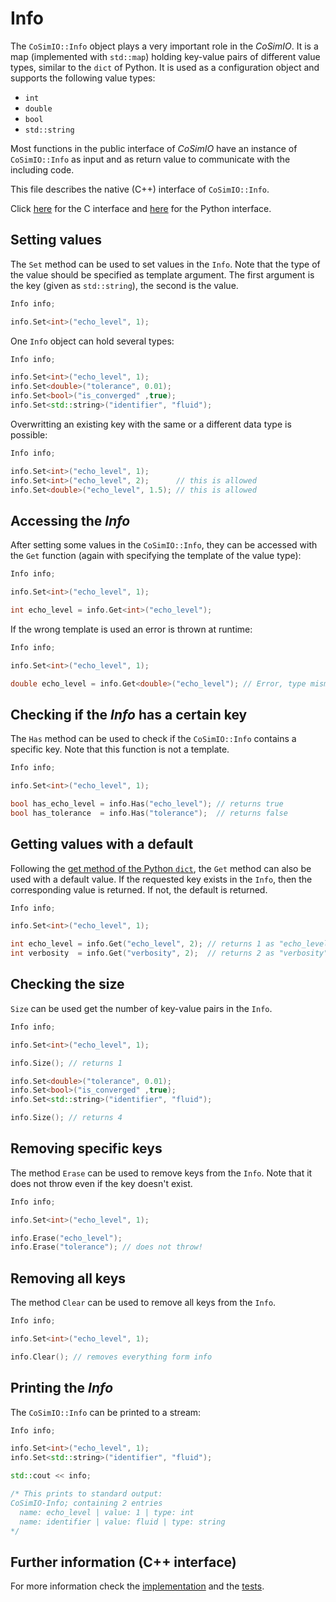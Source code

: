 # Info

The `CoSimIO::Info` object plays a very important role in the _CoSimIO_. It is a map (implemented with `std::map`) holding key-value pairs of different value types, similar to the `dict` of Python. It is used as a configuration object and supports the following value types:
- `int`
- `double`
- `bool`
- `std::string`

Most functions in the public interface of _CoSimIO_ have an instance of `CoSimIO::Info`  as input and as return value to communicate with the including code.

This file describes the native (C++) interface of `CoSimIO::Info`.

Click [here](info_c.md) for the C interface and [here](info_python.md) for the Python interface.


## Setting values
The `Set` method can be used to set values in the `Info`. Note that the type of the value should be specified as template argument. The first argument is the key (given as `std::string`), the second is the value.

~~~c++
Info info;

info.Set<int>("echo_level", 1);
~~~

One `Info` object can hold several types:
~~~c++
Info info;

info.Set<int>("echo_level", 1);
info.Set<double>("tolerance", 0.01);
info.Set<bool>("is_converged" ,true);
info.Set<std::string>("identifier", "fluid");
~~~

Overwritting an existing key with the same or a different data type is possible:
~~~c++
Info info;

info.Set<int>("echo_level", 1);
info.Set<int>("echo_level", 2);      // this is allowed
info.Set<double>("echo_level", 1.5); // this is allowed
~~~

## Accessing the _Info_
After setting some values in the `CoSimIO::Info`, they can be accessed with the `Get` function (again with specifying the template of the value type):

~~~c++
Info info;

info.Set<int>("echo_level", 1);

int echo_level = info.Get<int>("echo_level");
~~~

If the wrong template is used an error is thrown at runtime:
~~~c++
Info info;

info.Set<int>("echo_level", 1);

double echo_level = info.Get<double>("echo_level"); // Error, type mismatch, also tells which type was expected
~~~

## Checking if the _Info_ has a certain key
The `Has` method can be used to check if the `CoSimIO::Info` contains a specific key. Note that this function is not a template.

~~~c++
Info info;

info.Set<int>("echo_level", 1);

bool has_echo_level = info.Has("echo_level"); // returns true
bool has_tolerance  = info.Has("tolerance");  // returns false
~~~

## Getting values with a default
Following the [get method of the Python `dict`](https://docs.python.org/3/library/stdtypes.html#dict.get), the `Get` method can also be used with a default value. If the requested key exists in the `Info`, then the corresponding value is returned. If not, the default is returned.

~~~c++
Info info;

info.Set<int>("echo_level", 1);

int echo_level = info.Get("echo_level", 2); // returns 1 as "echo_level" exists
int verbosity  = info.Get("verbosity", 2);  // returns 2 as "verbosity" doesn't exist
~~~

## Checking the size
`Size` can be used get the number of key-value pairs in the `Info`.

~~~c++
Info info;

info.Set<int>("echo_level", 1);

info.Size(); // returns 1

info.Set<double>("tolerance", 0.01);
info.Set<bool>("is_converged" ,true);
info.Set<std::string>("identifier", "fluid");

info.Size(); // returns 4
~~~

## Removing specific keys
The method `Erase` can be used to remove keys from the `Info`. Note that it does not throw even if the key doesn't exist.

~~~c++
Info info;

info.Set<int>("echo_level", 1);

info.Erase("echo_level");
info.Erase("tolerance"); // does not throw!
~~~

## Removing all keys
The method `Clear` can be used to remove all keys from the `Info`.

~~~c++
Info info;

info.Set<int>("echo_level", 1);

info.Clear(); // removes everything form info
~~~

## Printing the _Info_
The `CoSimIO::Info` can be printed to a stream:

~~~c++
Info info;

info.Set<int>("echo_level", 1);
info.Set<std::string>("identifier", "fluid");

std::cout << info;

/* This prints to standard output:
CoSimIO-Info; containing 2 entries
  name: echo_level | value: 1 | type: int
  name: identifier | value: fluid | type: string
*/
~~~

## Further information (C++ interface)
For more information check the [implementation](https://github.com/KratosMultiphysics/CoSimIO/blob/master/co_sim_io/include/info.hpp) and the [tests](https://github.com/KratosMultiphysics/CoSimIO/blob/master/tests/co_sim_io/include/test_info.cpp).

